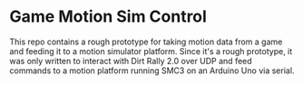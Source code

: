  # Game Motion Sim Control #
This repo contains a rough prototype for taking motion data from a game and feeding it to a motion simulator platform. Since it's a rough prototype, it was only written to interact with Dirt Rally 2.0 over UDP and feed commands to a motion platform running SMC3 on an Arduino Uno via serial.
